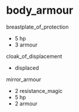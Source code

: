 # body_armour

breastplate_of_protection
* 5 hp
* 3 armour

cloak_of_displacement
* displaced

mirror_armour
* 2 resistance_magic
* 5 hp
* 2 armour
